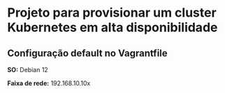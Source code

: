  # Projeto para provisionar um cluster Kubernetes em alta disponibilidade

## Configuração default no Vagrantfile
**SO:** Debian 12

**Faixa de rede:**  192.168.10.10x
